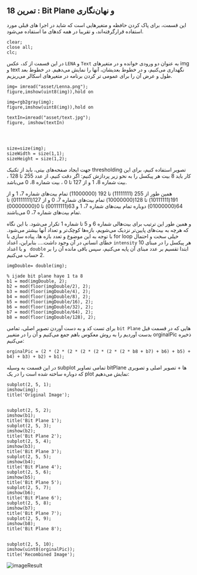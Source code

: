 ## تمرین 18 : Bit Plane و نهان‌نگاری

این قسمت، برای پاک کردن حافظه و متغیرهایی است که شاید در اجرا های قبلی مورد استفاده قرارگرفته‌اند، و تقریبا در همه کدهای ما استفاده می‌شود.

```
clear;
close all;
clc;
```
در این قسمت از کد، عکس ```LENA``` و ```Text``` به عنوان دو ورودی خوانده و در متغیرهای img و text نگهداری می‌کنیم، و در خطوط بعدیشان، آنها را نمایش می‌دهیم. 
در خطوط بعد طول و عرض آن را برای عمومی تر کردن برنامه در متغیرهای اسکالر می‌ریزیم. 
```
img= imread("asset/Lenna.png");
figure,imshow(uint8(img)),hold on

img=rgb2gray(img);
figure,imshow(uint8(img)),hold on

textIn=imread("asset/text.jpg");
figure, imshow(textIn)




size=size(img);
sizeWidth = size(1,1);
sizeHeight = size(1,2);
```
جهت ایجاد صفحه‌های بیتی، باید از تکنیک thresholding تصویر استفاده کنیم، برای این کار باید 8 بیت هر پیکسل را به نحو زیر پردازش کنیم:
اگر دقت کنیم، از عدد 255 تا 128 ، بیت شماره 8، 1 و از 127 تا 0 ، بیت شماره 8، 0 می‌باشد.

همین طور از 255 (11111111) تا 192 (11000000) تمام بیت‌های شماره 7، 1 و  از 191(10111111) تا 128(10000000) تمام بیت‌های شماره 7، 0 و از 127(01111111) تا 64(01000000) دوباره تمام بیت‌های شماره 7، 1 و 63(00111111) تا 0(00000000) تمام بیت‌های شماره 7، 0 می‌باشند.

و همین طور این ترتیب برای بیت‌هالی شماره 6 و 5 تا شماره 1 تکرار می‌شود. با این نگاه که هرچه به بیت‌های پایین‌تر نزدیک می‌شویم، بازه‌ها کوچک‌تر و تعداد آنها بیشتر می‌شود.
با توجه به این موضوع و تعدد بازه ها، پیاده سازی با for loop خیلی سخت و احتمال خطای انسانی در آن وجود داشت.... بنابراین، اعداد ```intensity``` هر پیکسل را در مبنای 10 و با اعداد ``` double``` ابتدا تقسیم بر عدد مبنای آن پایه می‌کنیم، سپس باقی مانده آن را بر 2 حساب می‌کنیم.
```
imgDouble= double(img);

% ijade bit plane haye 1 ta 8
b1 = mod(imgDouble, 2);
b2 = mod(floor(imgDouble/2), 2);
b3 = mod(floor(imgDouble/4), 2);
b4 = mod(floor(imgDouble/8), 2);
b5 = mod(floor(imgDouble/16), 2);
b6 = mod(floor(imgDouble/32), 2);
b7 = mod(floor(imgDouble/64), 2);
b8 = mod(floor(imgDouble/128), 2);

```
برای تست کد و به دست آوردن تصویر اصلی، تمامی ```bit Plane``` هایی که در قسمت قبل بدست آوردیم را به روش معکوس باهم جمع می‌کنیم و آن را در متغییر orginalPic ذخیره می‌کنیم:
```
orginalPic = (2 * (2 * (2 * (2 * (2 * (2 * (2 * b8 + b7) + b6) + b5) + b4) + b3) + b2) + b1);
```

در این قسمت به وسیله subplot تمامی تصاویر bitPlane ها + تصویر اصلی و تصویری که دوباره ساخته شده است را در یک plot نمایش می‌دهیم:
```
subplot(2, 5, 1);
imshow(img);
title('Original Image');


subplot(2, 5, 2);
imshow(b1);
title('Bit Plane 1');
subplot(2, 5, 3);
imshow(b2);
title('Bit Plane 2');
subplot(2, 5, 4);
imshow(b3);
title('Bit Plane 3');
subplot(2, 5, 5);
imshow(b4);
title('Bit Plane 4');
subplot(2, 5, 6);
imshow(b5);
title('Bit Plane 5');
subplot(2, 5, 7);
imshow(b6);
title('Bit Plane 6');
subplot(2, 5, 8);
imshow(b7);
title('Bit Plane 7');
subplot(2, 5, 9);
imshow(b8);
title('Bit Plane 8');


subplot(2, 5, 10);
imshow(uint8(orginalPic));
title('Recombined Image');
```

![imageResult](https://github.com/semnan-university-ai/image-processing-class-002/blob/main/exercises/msg67/asset/bitPlane.jpg?raw=true)
